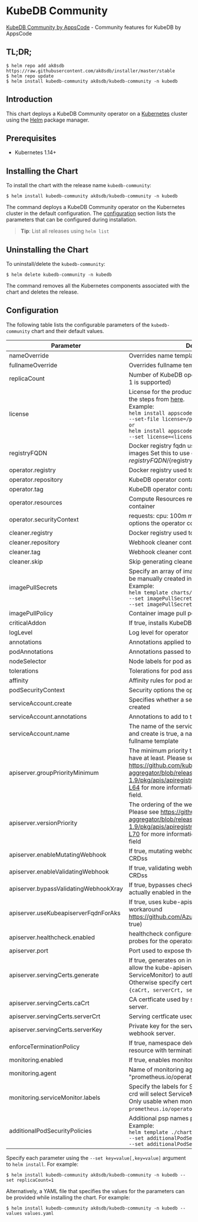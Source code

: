 # KubeDB Community

[KubeDB Community by AppsCode](https://github.com/kubedb) - Community features for KubeDB by AppsCode

## TL;DR;

```console
$ helm repo add ak8sdb https://raw.githubusercontent.com/ak8sdb/installer/master/stable
$ helm repo update
$ helm install kubedb-community ak8sdb/kubedb-community -n kubedb
```

## Introduction

This chart deploys a KubeDB Community operator on a [Kubernetes](http://kubernetes.io) cluster using the [Helm](https://helm.sh) package manager.

## Prerequisites

- Kubernetes 1.14+

## Installing the Chart

To install the chart with the release name `kubedb-community`:

```console
$ helm install kubedb-community ak8sdb/kubedb-community -n kubedb
```

The command deploys a KubeDB Community operator on the Kubernetes cluster in the default configuration. The [configuration](#configuration) section lists the parameters that can be configured during installation.

> **Tip**: List all releases using `helm list`

## Uninstalling the Chart

To uninstall/delete the `kubedb-community`:

```console
$ helm delete kubedb-community -n kubedb
```

The command removes all the Kubernetes components associated with the chart and deletes the release.

## Configuration

The following table lists the configurable parameters of the `kubedb-community` chart and their default values.

|               Parameter               |                                                                                                                                                                                  Description                                                                                                                                                                                  |                  Default                  |
|---------------------------------------|-------------------------------------------------------------------------------------------------------------------------------------------------------------------------------------------------------------------------------------------------------------------------------------------------------------------------------------------------------------------------------|-------------------------------------------|
| nameOverride                          | Overrides name template                                                                                                                                                                                                                                                                                                                                                       | <code>""</code>                           |
| fullnameOverride                      | Overrides fullname template                                                                                                                                                                                                                                                                                                                                                   | <code>""</code>                           |
| replicaCount                          | Number of KubeDB operator replicas to create (only 1 is supported)                                                                                                                                                                                                                                                                                                            | <code>1</code>                            |
| license                               | License for the product. Get a license by following the steps from [here](https://kubedb.run/docs/latest/setup/install/enterprise#get-a-trial-license). <br> Example: <br> `helm install appscode/kubedb-enterprise \` <br> `--set-file license=/path/to/license/file` <br> `or` <br> `helm install appscode/kubedb-enterprise \` <br> `--set license=<license file content>` | <code>""</code>                           |
| registryFQDN                          | Docker registry fqdn used to pull KubeDB related images Set this to use docker registry hosted at ${registryFQDN}/${registry}/${image}                                                                                                                                                                                                                                        | <code>""</code>                           |
| operator.registry                     | Docker registry used to pull KubeDB operator image                                                                                                                                                                                                                                                                                                                            | <code>kubedb</code>                       |
| operator.repository                   | KubeDB operator container image                                                                                                                                                                                                                                                                                                                                               | <code>operator</code>                     |
| operator.tag                          | KubeDB operator container image tag                                                                                                                                                                                                                                                                                                                                           | <code>v2022.02.22</code>                  |
| operator.resources                    | Compute Resources required by the operator container                                                                                                                                                                                                                                                                                                                          | <code>{}</code>                           |
| operator.securityContext              | requests: cpu: 100m memory: 128Mi Security options the operator container should run with                                                                                                                                                                                                                                                                                     | <code>{}</code>                           |
| cleaner.registry                      | Docker registry used to pull Webhook cleaner image                                                                                                                                                                                                                                                                                                                            | <code>appscode</code>                     |
| cleaner.repository                    | Webhook cleaner container image                                                                                                                                                                                                                                                                                                                                               | <code>kubectl</code>                      |
| cleaner.tag                           | Webhook cleaner container image tag                                                                                                                                                                                                                                                                                                                                           | <code>v1.16</code>                        |
| cleaner.skip                          | Skip generating cleaner YAML                                                                                                                                                                                                                                                                                                                                                  | <code>false</code>                        |
| imagePullSecrets                      | Specify an array of imagePullSecrets. Secrets must be manually created in the namespace. <br> Example: <br> `helm template charts/kubedb-community \` <br> `--set imagePullSecrets[0].name=sec0 \` <br> `--set imagePullSecrets[1].name=sec1`                                                                                                                                 | <code>[]</code>                           |
| imagePullPolicy                       | Container image pull policy                                                                                                                                                                                                                                                                                                                                                   | <code>IfNotPresent</code>                 |
| criticalAddon                         | If true, installs KubeDB operator as critical addon                                                                                                                                                                                                                                                                                                                           | <code>false</code>                        |
| logLevel                              | Log level for operator                                                                                                                                                                                                                                                                                                                                                        | <code>3</code>                            |
| annotations                           | Annotations applied to operator deployment                                                                                                                                                                                                                                                                                                                                    | <code>{}</code>                           |
| podAnnotations                        | Annotations passed to operator pod(s).                                                                                                                                                                                                                                                                                                                                        | <code>{}</code>                           |
| nodeSelector                          | Node labels for pod assignment                                                                                                                                                                                                                                                                                                                                                | <code>{"kubernetes.io/os":"linux"}</code> |
| tolerations                           | Tolerations for pod assignment                                                                                                                                                                                                                                                                                                                                                | <code>[]</code>                           |
| affinity                              | Affinity rules for pod assignment                                                                                                                                                                                                                                                                                                                                             | <code>{}</code>                           |
| podSecurityContext                    | Security options the operator pod should run with.                                                                                                                                                                                                                                                                                                                            | <code>{}</code>                           |
| serviceAccount.create                 | Specifies whether a service account should be created                                                                                                                                                                                                                                                                                                                         | <code>true</code>                         |
| serviceAccount.annotations            | Annotations to add to the service account                                                                                                                                                                                                                                                                                                                                     | <code>{}</code>                           |
| serviceAccount.name                   | The name of the service account to use. If not set and create is true, a name is generated using the fullname template                                                                                                                                                                                                                                                        | <code></code>                             |
| apiserver.groupPriorityMinimum        | The minimum priority the webhook api group should have at least. Please see https://github.com/kubernetes/kube-aggregator/blob/release-1.9/pkg/apis/apiregistration/v1beta1/types.go#L58-L64 for more information on proper values of this field.                                                                                                                             | <code>10000</code>                        |
| apiserver.versionPriority             | The ordering of the webhook api inside of the group. Please see https://github.com/kubernetes/kube-aggregator/blob/release-1.9/pkg/apis/apiregistration/v1beta1/types.go#L66-L70 for more information on proper values of this field                                                                                                                                          | <code>15</code>                           |
| apiserver.enableMutatingWebhook       | If true, mutating webhook is configured for KubeDB CRDss                                                                                                                                                                                                                                                                                                                      | <code>true</code>                         |
| apiserver.enableValidatingWebhook     | If true, validating webhook is configured for KubeDB CRDss                                                                                                                                                                                                                                                                                                                    | <code>true</code>                         |
| apiserver.bypassValidatingWebhookXray | If true, bypasses checks that validating webhook is actually enabled in the Kubernetes cluster.                                                                                                                                                                                                                                                                               | <code>false</code>                        |
| apiserver.useKubeapiserverFqdnForAks  | If true, uses kube-apiserver FQDN for AKS cluster to workaround https://github.com/Azure/AKS/issues/522 (default true)                                                                                                                                                                                                                                                        | <code>true</code>                         |
| apiserver.healthcheck.enabled         | healthcheck configures the readiness and liveliness probes for the operator pod.                                                                                                                                                                                                                                                                                              | <code>false</code>                        |
| apiserver.port                        | Port used to expose the operator apiserver                                                                                                                                                                                                                                                                                                                                    | <code>8443</code>                         |
| apiserver.servingCerts.generate       | If true, generates on install/upgrade the certs that allow the kube-apiserver (and potentially ServiceMonitor) to authenticate operators pods. Otherwise specify certs in `apiserver.servingCerts.{caCrt, serverCrt, serverKey}`.                                                                                                                                             | <code>true</code>                         |
| apiserver.servingCerts.caCrt          | CA certficate used by serving certificate of webhook server.                                                                                                                                                                                                                                                                                                                  | <code>""</code>                           |
| apiserver.servingCerts.serverCrt      | Serving certficate used by webhook server.                                                                                                                                                                                                                                                                                                                                    | <code>""</code>                           |
| apiserver.servingCerts.serverKey      | Private key for the serving certificate used by webhook server.                                                                                                                                                                                                                                                                                                               | <code>""</code>                           |
| enforceTerminationPolicy              | If true, namespace deletion will fail if it has a KubeDB resource with terminationPolicy DoNotTerminate                                                                                                                                                                                                                                                                       | <code>true</code>                         |
| monitoring.enabled                    | If true, enables monitoring KubeDB operator                                                                                                                                                                                                                                                                                                                                   | <code>false</code>                        |
| monitoring.agent                      | Name of monitoring agent ("prometheus.io" or "prometheus.io/operator" or "prometheus.io/builtin")                                                                                                                                                                                                                                                                             | <code>""</code>                           |
| monitoring.serviceMonitor.labels      | Specify the labels for ServiceMonitor. Prometheus crd will select ServiceMonitor using these labels. Only usable when monitoring agent is `prometheus.io/operator`.                                                                                                                                                                                                           | <code>{}</code>                           |
| additionalPodSecurityPolicies         | Additional psp names passed to operator <br> Example: <br> `helm template ./chart/kubedb \` <br> `--set additionalPodSecurityPolicies[0]=abc \` <br> `--set additionalPodSecurityPolicies[1]=xyz`                                                                                                                                                                             | <code>[]</code>                           |


Specify each parameter using the `--set key=value[,key=value]` argument to `helm install`. For example:

```console
$ helm install kubedb-community ak8sdb/kubedb-community -n kubedb --set replicaCount=1
```

Alternatively, a YAML file that specifies the values for the parameters can be provided while
installing the chart. For example:

```console
$ helm install kubedb-community ak8sdb/kubedb-community -n kubedb --values values.yaml
```
